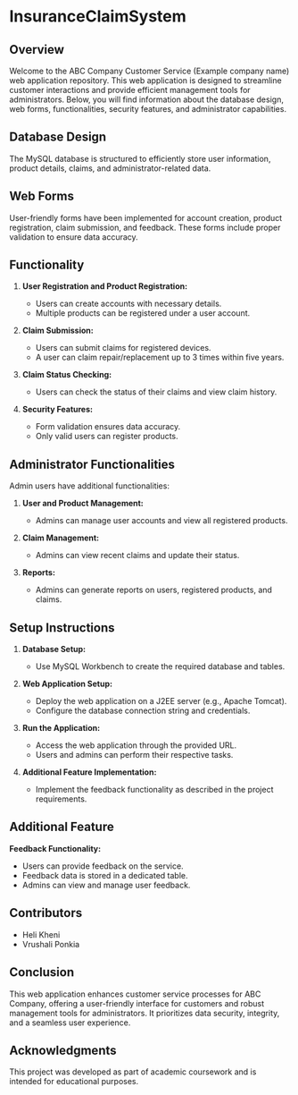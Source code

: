 # InsuranceClaimSystem

## Overview
Welcome to the ABC Company Customer Service (Example company name) web application repository. This web application is designed to streamline customer interactions and provide efficient management tools for administrators. Below, you will find information about the database design, web forms, functionalities, security features, and administrator capabilities.

## Database Design
The MySQL database is structured to efficiently store user information, product details, claims, and administrator-related data.

## Web Forms
User-friendly forms have been implemented for account creation, product registration, claim submission, and feedback. These forms include proper validation to ensure data accuracy.

## Functionality
1. **User Registration and Product Registration:**
   - Users can create accounts with necessary details.
   - Multiple products can be registered under a user account.

2. **Claim Submission:**
   - Users can submit claims for registered devices.
   - A user can claim repair/replacement up to 3 times within five years.

3. **Claim Status Checking:**
   - Users can check the status of their claims and view claim history.

4. **Security Features:**
   - Form validation ensures data accuracy.
   - Only valid users can register products.

## Administrator Functionalities
Admin users have additional functionalities:

1. **User and Product Management:**
   - Admins can manage user accounts and view all registered products.

2. **Claim Management:**
   - Admins can view recent claims and update their status.

3. **Reports:**
   - Admins can generate reports on users, registered products, and claims.

## Setup Instructions
1. **Database Setup:**
   - Use MySQL Workbench to create the required database and tables.

2. **Web Application Setup:**
   - Deploy the web application on a J2EE server (e.g., Apache Tomcat).
   - Configure the database connection string and credentials.

3. **Run the Application:**
   - Access the web application through the provided URL.
   - Users and admins can perform their respective tasks.

4. **Additional Feature Implementation:**
   - Implement the feedback functionality as described in the project requirements.

## Additional Feature
**Feedback Functionality:**
   - Users can provide feedback on the service.
   - Feedback data is stored in a dedicated table.
   - Admins can view and manage user feedback.
     
## Contributors
- Heli Kheni
- Vrushali Ponkia

## Conclusion
This web application enhances customer service processes for ABC Company, offering a user-friendly interface for customers and robust management tools for administrators. It prioritizes data security, integrity, and a seamless user experience.

## Acknowledgments
This project was developed as part of academic coursework and is intended for educational purposes.

